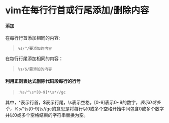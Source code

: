 # vim在每行行首或行尾添加/删除内容 
#### 添加
在每行行首添加相同的内容:  
>`%s/^/要添加的内容`  

在每行行尾添加相同的内容：  
>`%s/$/要添加的内容`  
#### 利用正则表达式删除代码段每行的行号
>`:%s/^\s*[0-9]*\s*//gc`  

其中，^表示行首，$表示行尾，\s表示空格，[0-9]表示0~9的数字，*表示0或多个，%s/^\s*[0-9]*\s*//gc的意思是将每行以0或多个空格开始中间包含0或多个数字并以0或多个空格结束的字符串替换为空。

